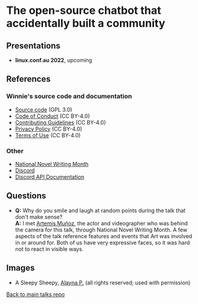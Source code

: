 # The open-source chatbot that accidentally built a community

## Presentations

- **linux.conf.au 2022**, upcoming

## References

### Winnie's source code and documentation

* [Source code](https://github.com/aigeroni/Winnie_Bot) (GPL 3.0)
* [Code of Conduct](https://github.com/aigeroni/Winnie_Bot/blob/main-2.0/CODE_OF_CONDUCT.md) (CC BY-4.0)
* [Contributing Guidelines]() (CC BY-4.0)
* [Privacy Policy]() (CC BY-4.0)
* [Terms of Use](https://github.com/aigeroni/Winnie_Bot/wiki/Winnie_Bot-Terms-of-Use) (CC BY-4.0)

### Other

* [National Novel Writing Month](https://nanowrimo.org/)
* [Discord](https://discord.com/)
* [Discord API Documentation](https://discord.com/developers/docs/intro)

## Questions

* **Q:** Why do you smile and laugh at random points during the talk that don't make sense?  
**A:** I met [Artemis Muñoz](https://www.artemismunoz.com/), the actor and videographer who was behind the camera for this talk, through National Novel Writing Month.  A few aspects of the talk reference features and events that Art was involved in or around for.  Both of us have very expressive faces, so it was hard not to react in visible ways.

## Images

* A Sleepy Sheepy, [Alayna P.](https://wheretofind.me/@fluttergirly) (all rights reserved; used with permission)

[Back to main talks repo](https://github.com/lisushka/talks)
